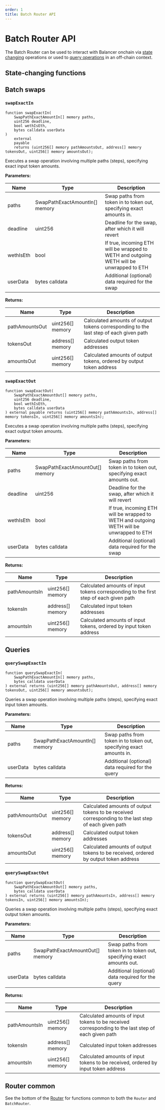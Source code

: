 ```yaml
---
order: 1
title: Batch Router API
---
```


# Batch Router API

The Batch Router can be used to interact with Balancer onchain via [state changing](/concepts/router/onchain-api/batch-router-api.html#state-changing-functions) operations or used to [query operations](/concepts/router/onchain-api/batch-router-api.html#query-functions) in an off-chain context.

## State-changing functions

## Batch swaps

### `swapExactIn`

```solidity
function swapExactIn(
    SwapPathExactAmountIn[] memory paths,
    uint256 deadline,
    bool wethIsEth,
    bytes calldata userData
)
    external
    payable
    returns (uint256[] memory pathAmountsOut, address[] memory tokensOut, uint256[] memory amountsOut);
```
Executes a swap operation involving multiple paths (steps), specifying exact input token amounts.

**Parameters:**

| Name       | Type                               | Description                                                                                  |
|------------|------------------------------------|----------------------------------------------------------------------------------------------|
| paths      | SwapPathExactAmountIn[] memory     | Swap paths from token in to token out, specifying exact amounts in.                          |
| deadline   | uint256                            | Deadline for the swap, after which it will revert                                                                        |
| wethIsEth  | bool                               | If true, incoming ETH will be wrapped to WETH and outgoing WETH will be unwrapped to ETH     |
| userData   | bytes calldata                     | Additional (optional) data required for the swap                                             |

**Returns:**

| Name             | Type                   | Description                                                                                  |
|------------------|------------------------|----------------------------------------------------------------------------------------------|
| pathAmountsOut   | uint256[] memory       | Calculated amounts of output tokens corresponding to the last step of each given path        |
| tokensOut        | address[] memory       | Calculated output token addresses                                                            |
| amountsOut       | uint256[] memory       | Calculated amounts of output tokens, ordered by output token address                         |

### `swapExactOut`

```solidity
function swapExactOut(
    SwapPathExactAmountOut[] memory paths,
    uint256 deadline,
    bool wethIsEth,
    bytes calldata userData
) external payable returns (uint256[] memory pathAmountsIn, address[] memory tokensIn, uint256[] memory amountsIn);
```
Executes a swap operation involving multiple paths (steps), specifying exact output token amounts.

**Parameters:**

| Name       | Type                               | Description                                                                                  |
|------------|------------------------------------|----------------------------------------------------------------------------------------------|
| paths      | SwapPathExactAmountOut[] memory    | Swap paths from token in to token out, specifying exact amounts out.                         |
| deadline   | uint256                            | Deadline for the swap, after which it will revert                                                                        |
| wethIsEth  | bool                               | If true, incoming ETH will be wrapped to WETH and outgoing WETH will be unwrapped to ETH     |
| userData   | bytes calldata                     | Additional (optional) data required for the swap                                             |

**Returns:**

| Name             | Type                   | Description                                                                                  |
|------------------|------------------------|----------------------------------------------------------------------------------------------|
| pathAmountsIn    | uint256[] memory       | Calculated amounts of input tokens corresponding to the first step of each given path        |
| tokensIn         | address[] memory       | Calculated input token addresses                                                             |
| amountsIn        | uint256[] memory       | Calculated amounts of input tokens, ordered by input token address                           |

## Queries

### `querySwapExactIn`

```solidity
function querySwapExactIn(
    SwapPathExactAmountIn[] memory paths,
    bytes calldata userData
) external returns (uint256[] memory pathAmountsOut, address[] memory tokensOut, uint256[] memory amountsOut);
```
Queries a swap operation involving multiple paths (steps), specifying exact input token amounts.

**Parameters:**

| Name       | Type                               | Description                                                                                  |
|------------|------------------------------------|----------------------------------------------------------------------------------------------|
| paths      | SwapPathExactAmountIn[] memory     | Swap paths from token in to token out, specifying exact amounts in.                          |
| userData   | bytes calldata                     | Additional (optional) data required for the query                                            |

**Returns:**

| Name             | Type                   | Description                                                                                  |
|------------------|------------------------|----------------------------------------------------------------------------------------------|
| pathAmountsOut   | uint256[] memory       | Calculated amounts of output tokens to be received corresponding to the last step of each given path |
| tokensOut        | address[] memory       | Calculated output token addresses                                                            |
| amountsOut       | uint256[] memory       | Calculated amounts of output tokens to be received, ordered by output token address          |

### `querySwapExactOut`

```solidity
function querySwapExactOut(
    SwapPathExactAmountOut[] memory paths,
    bytes calldata userData
) external returns (uint256[] memory pathAmountsIn, address[] memory tokensIn, uint256[] memory amountsIn);
```
Queries a swap operation involving multiple paths (steps), specifying exact output token amounts.

**Parameters:**

| Name       | Type                               | Description                                                                                  |
|------------|------------------------------------|----------------------------------------------------------------------------------------------|
| paths      | SwapPathExactAmountOut[] memory    | Swap paths from token in to token out, specifying exact amounts out.                         |
| userData   | bytes calldata                     | Additional (optional) data required for the query                                            |

**Returns:**

| Name             | Type                   | Description                                                                                  |
|------------------|------------------------|----------------------------------------------------------------------------------------------|
| pathAmountsIn    | uint256[] memory       | Calculated amounts of input tokens to be received corresponding to the last step of each given path |
| tokensIn         | address[] memory       | Calculated input token addresses                                                             |
| amountsIn        | uint256[] memory       | Calculated amounts of input tokens to be received, ordered by input token address            |

## Router common

See the bottom of the [Router](./router-api.md#router-common) for functions common to both the `Router` and `BatchRouter`.